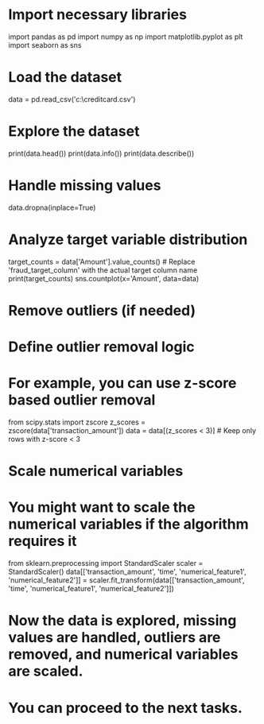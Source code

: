 # Import necessary libraries
import pandas as pd
import numpy as np
import matplotlib.pyplot as plt
import seaborn as sns

# Load the dataset
data = pd.read_csv('c:\\creditcard.csv')

# Explore the dataset
print(data.head())
print(data.info())
print(data.describe())

# Handle missing values
data.dropna(inplace=True)

# Analyze target variable distribution
target_counts = data['Amount'].value_counts()  # Replace 'fraud_target_column' with the actual target column name
print(target_counts)
sns.countplot(x='Amount', data=data)

# Remove outliers (if needed)
# Define outlier removal logic
# For example, you can use z-score based outlier removal
from scipy.stats import zscore
z_scores = zscore(data['transaction_amount'])
data = data[(z_scores < 3)]  # Keep only rows with z-score < 3

# Scale numerical variables
# You might want to scale the numerical variables if the algorithm requires it
from sklearn.preprocessing import StandardScaler
scaler = StandardScaler()
data[['transaction_amount', 'time', 'numerical_feature1', 'numerical_feature2']] = scaler.fit_transform(data[['transaction_amount', 'time', 'numerical_feature1', 'numerical_feature2']])

# Now the data is explored, missing values are handled, outliers are removed, and numerical variables are scaled.
# You can proceed to the next tasks.
